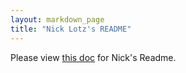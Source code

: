 ```yaml
---
layout: markdown_page
title: "Nick Lotz's README"
---
```

Please view [this doc](https://docs.google.com/document/d/1vDdB1PaKqj9xKNhBVVmnml6HUXFdB59o0J2mVuAmtsQ/edit#bookmark=id.8nlhlp55vwb5) for Nick's Readme.
